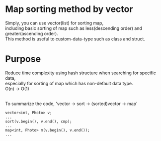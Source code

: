 # Map sorting method by vector
Simply, you can use vector(list) for sorting map, </br>
including basic sorting of map such as less(descending order) and greater(ascending order). </br>
This method is useful to custom-data-type such as class and struct.

# Purpose
Reduce time complexity using hash structure when searching for specific data, </br>
especially for sorting of map which has non-default data type. </br>
O(n) -> O(1)

</br>
To summarize the code, 'vector -> sort -> (sorted)vector -> map'

```
vector<int, Photo> v;
...
sort(v.begin(), v.end(), cmp);
... 
map<int, Photo> m(v.begin(), v.end());
...
```
